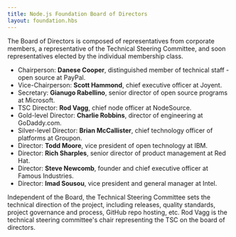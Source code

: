 ```yaml
---
title: Node.js Foundation Board of Directors
layout: foundation.hbs
---
```


The Board of Directors is composed of representatives from corporate members, a representative of the
Technical Steering Committee, and soon representatives elected by the individual membership class.

* Chairperson: **Danese Cooper**, distinguished member of technical staff - open source at PayPal.
* Vice-Chairperson: **Scott Hammond**, chief executive officer at Joyent.
* Secretary: **Gianugo Rabellino**, senior director of open source programs at Microsoft.
* TSC Director: **Rod Vagg**, chief node officer at NodeSource.
* Gold-level Director: **Charlie Robbins**, director of engineering at GoDaddy.com.
* Silver-level Director: **Brian McCallister**, chief technology officer of platforms at Groupon.
* Director: **Todd Moore**, vice president of open technology at IBM.
* Director: **Rich Sharples**, senior director of product management at Red Hat.
* Director: **Steve Newcomb**, founder and chief executive officer at Famous Industries.
* Director: **Imad Sousou**, vice president and general manager at Intel.

Independent of the Board, the Technical Steering Committee sets the technical direction of the project,
including releases, quality standards, project governance and process, GitHub repo hosting, etc. Rod Vagg is
the technical steering committee's chair representing the TSC on the board of directors.
